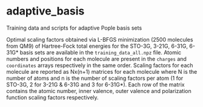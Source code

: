 # adaptive_basis
Training data and scripts for adaptive Pople basis sets

Optimal scaling factors obtained via L-BFGS minimization (2500 molecules from QM9) of Hartree-Fock total energies for the STO-3G, 3-21G, 6-31G, 6-31G* basis sets are available in the `training_data_all.npz` file.
Atomic numbers and positions for each molecule are present in the `charges` and `coordinates` arrays respectively in the same order. Scaling factors for each molecule are reported as Nx(n+1) matrices for each molecule where N is the number of atoms and n is the number of scaling factors per atom (1 for STO-3G, 2 for 3-21G & 6-31G and 3 for 6-31G*). Each row of the matrix contains the atomic number, inner valence, outer valence and polarization function scaling factors respectively.  

